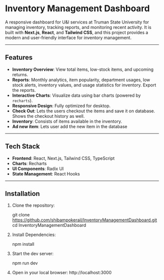 # Inventory Management Dashboard

A responsive dashboard for U&I services at Truman State University
for managing inventory, tracking reports, and monitoring recent activity. It is built with **Next.js**, **React**, and **Tailwind CSS**,
and this project provides a modern and user-friendly interface for inventory management.

---

## Features

- **Inventory Overview**: View total items, low-stock items, and upcoming returns.
- **Reports**: Monthly analytics, item popularity, department usages, low stock alerts, inventory values, and usage statistics for inventory. Export the reports.
- **Interactive Charts**: Visualize data using bar charts (powered by `recharts`).
- **Responsive Design**: Fully optimized for desktop.
- **Check Out**: Lets the users checkout the items and save it on database. Shows the checkout history as well.
- **Inventory**: Consists of items available in the inventory.
- **Ad new item**: Lets user add the new item in the database

---

## Tech Stack

- **Frontend**: React, Next.js, Tailwind CSS, TypeScript
- **Charts**: Recharts
- **UI Components**: Radix UI
- **State Management**: React Hooks

---

## Installation

1. Clone the repository:
   
   git clone https://github.com/shibampokerail/InventoryManagementDashboard.git
   cd InventoryManagementDashboard
2. Install Dependencies:

    npm install
3. Start the dev server:

   npm run dev

4. Open in your local browser:
   http://localhost:3000



